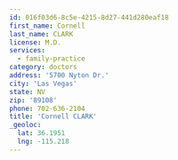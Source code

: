 ```yaml
---
id: 016f03d6-8c5e-4215-8d27-441d280eaf18
first_name: Cornell
last_name: CLARK
license: M.D.
services:
  - family-practice
category: doctors
address: '5700 Nyton Dr.'
city: 'Las Vegas'
state: NV
zip: '89108'
phone: 702-636-2104
title: 'Cornell CLARK'
_geoloc:
  lat: 36.1951
  lng: -115.218
---
```

